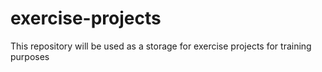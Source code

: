 # exercise-projects
This repository will be used as a storage for exercise projects for training purposes
